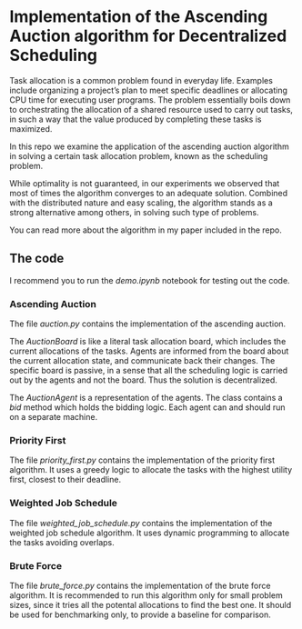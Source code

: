 # Implementation of the Ascending Auction algorithm for Decentralized Scheduling

Task allocation is a common problem found in everyday life. Examples include organizing a project’s plan to meet specific 
deadlines or allocating CPU time for executing user programs.  The problem essentially boils down to orchestrating the 
allocation of a shared resource used to carry out tasks, in such a way that the value produced by completing these tasks is maximized.  

In this repo we examine the application of the ascending auction algorithm in solving a certain task allocation problem, known as the scheduling problem.

While optimality is not guaranteed, in our experiments we observed that most of times the algorithm converges to an adequate solution. 
Combined with the distributed nature and easy scaling, the algorithm stands as a strong alternative among others, in solving such type of problems.

You can read more about the algorithm in my paper included in the repo.

## The code

I recommend you to run the *demo.ipynb* notebook for testing out the code.

### Ascending Auction

The file *auction.py* contains the implementation of the ascending auction.

The *AuctionBoard* is like a literal task allocation board, which includes the current allocations of the tasks. 
Agents are informed from the board about the current allocation state, and communicate back their changes.
The specific board is passive, in a sense that all the scheduling logic is carried out by the agents and not the board.
Thus the solution is decentralized.

The *AuctionAgent* is a representation of the agents. The class contains a *bid* method which holds the bidding logic. 
Each agent can and should run on a separate machine.

### Priority First

The file *priority_first.py* contains the implementation of the priority first algorithm. 
It uses a greedy logic to allocate the tasks with the highest utility first, closest to their deadline.

### Weighted Job Schedule

The file *weighted_job_schedule.py* contains the implementation of the weighted job schedule algorithm. 
It uses dynamic programming to allocate the tasks avoiding overlaps.

### Brute Force

The file *brute_force.py* contains the implementation of the brute force algorithm. 
It is recommended to run this algorithm only for small problem sizes, since it tries all the potental allocations to find the best one.
It should be used for benchmarking only, to provide a baseline for comparison.

